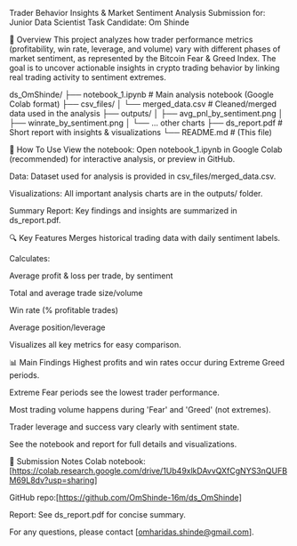 Trader Behavior Insights & Market Sentiment Analysis
Submission for: Junior Data Scientist Task
Candidate: Om Shinde

📖 Overview
This project analyzes how trader performance metrics (profitability, win rate, leverage, and volume) vary with different phases of market sentiment, as represented by the Bitcoin Fear & Greed Index. 
The goal is to uncover actionable insights in crypto trading behavior by linking real trading activity to sentiment extremes.

ds_OmShinde/
├── notebook_1.ipynb        # Main analysis notebook (Google Colab format)
├── csv_files/
│   └── merged_data.csv     # Cleaned/merged data used in the analysis
├── outputs/
│   ├── avg_pnl_by_sentiment.png
│   ├── winrate_by_sentiment.png
│   └── ... other charts
├── ds_report.pdf           # Short report with insights & visualizations
└── README.md               # (This file)

🚀 How To Use
View the notebook:
Open notebook_1.ipynb in Google Colab (recommended) for interactive analysis, or preview in GitHub.

Data:
Dataset used for analysis is provided in csv_files/merged_data.csv.

Visualizations:
All important analysis charts are in the outputs/ folder.

Summary Report:
Key findings and insights are summarized in ds_report.pdf.

🔍 Key Features
Merges historical trading data with daily sentiment labels.

Calculates:

Average profit & loss per trade, by sentiment

Total and average trade size/volume

Win rate (% profitable trades)

Average position/leverage

Visualizes all key metrics for easy comparison.

📊 Main Findings
Highest profits and win rates occur during Extreme Greed periods.

Extreme Fear periods see the lowest trader performance.

Most trading volume happens during 'Fear' and 'Greed' (not extremes).

Trader leverage and success vary clearly with sentiment state.

See the notebook and report for full details and visualizations.

📝 Submission Notes
Colab notebook:[https://colab.research.google.com/drive/1Ub49xlkDAvvQXfCgNYS3nQUFBM69L8dv?usp=sharing]

GitHub repo:[https://github.com/OmShinde-16m/ds_OmShinde]

Report: See ds_report.pdf for concise summary.

For any questions, please contact [omharidas.shinde@gmail.com].
